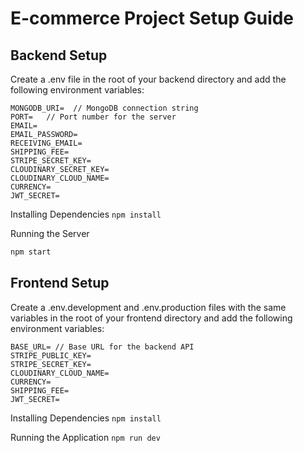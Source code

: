 # E-commerce Project Setup Guide

## Backend Setup
Create a .env file in the root of your backend directory and add the following environment variables:

```.env
MONGODB_URI=  // MongoDB connection string
PORT=   // Port number for the server
EMAIL=
EMAIL_PASSWORD=
RECEIVING_EMAIL=
SHIPPING_FEE=
STRIPE_SECRET_KEY=
CLOUDINARY_SECRET_KEY=
CLOUDINARY_CLOUD_NAME=
CURRENCY=
JWT_SECRET=
```

Installing Dependencies
```npm install```

Running the Server
```bash
npm start

```


## Frontend Setup
Create a .env.development and .env.production files with the same variables in the root of your frontend directory and add the following environment variables:
``` .env
BASE_URL= // Base URL for the backend API
STRIPE_PUBLIC_KEY=
STRIPE_SECRET_KEY=
CLOUDINARY_CLOUD_NAME=
CURRENCY=
SHIPPING_FEE=
JWT_SECRET=
```

Installing Dependencies
```npm install```

Running the Application
```npm run dev```
